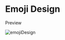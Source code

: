 # Emoji Design

Preview

![emojiDesign](https://user-images.githubusercontent.com/61724325/216388042-fc8d0cdd-4e72-46eb-9d85-45ab3a859b9e.gif)
